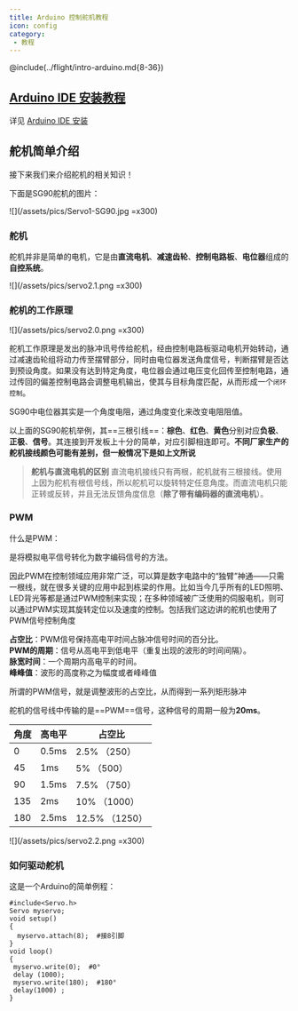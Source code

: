 ```yaml
---
title: Arduino 控制舵机教程
icon: config
category:
 - 教程
---
```


@include(../flight/intro-arduino.md{8-36})

## [Arduino IDE 安装教程](/flight/intro-arduino.md#arduino-安装)

详见 [Arduino IDE 安装](/flight/intro-arduino.md#arduino-安装)

## 舵机简单介绍

接下来我们来介绍舵机的相关知识！

下面是SG90舵机的图片：

![](/assets/pics/Servo1-SG90.jpg =x300)

### 舵机

舵机并非是简单的电机，它是由**直流电机**、**减速齿轮**、**控制电路板**、**电位器**组成的**自控系统**。

![](/assets/pics/servo2.1.png =x300)

### 舵机的工作原理

![](/assets/pics/servo2.0.png =x300)

舵机工作原理是发出的脉冲讯号传给舵机，经由控制电路板驱动电机开始转动，通过减速齿轮组将动力传至摆臂部分，同时由电位器发送角度信号，判断摆臂是否达到预设角度。如果没有达到特定角度，电位器会通过电压变化回传至控制电路，通过传回的偏差控制电路会调整电机输出，使其与目标角度匹配，从而形成一个`闭环控制`。

SG90中电位器其实是一个角度电阻，通过角度变化来改变电阻阻值。

以上面的SG90舵机举例，其==三根引线==：**棕色**、**红色**、**黄色**分别对应**负极**、**正极**、**信号**。其连接到开发板上十分的简单，对应引脚相连即可。**不同厂家生产的舵机接线颜色可能有差别，但一般情况下是如上文所说**

>**舵机与直流电机的区别**
直流电机接线只有两根，舵机就有三根接线。使用上因为舵机有根信号线，所以舵机可以旋转特定任意角度。而直流电机只能正转或反转，并且无法反馈角度信息（**除了带有编码器的直流电机**）。

### PWM

什么是PWM：

是将模拟电平信号转化为数字编码信号的方法。  

因此PWM在控制领域应用非常广泛，可以算是数字电路中的“独臂”神通——只需一根线，就在很多关键的应用中起到栋梁的作用。比如当今几乎所有的LED照明、LED背光等都是通过PWM控制来实现；在多种领域被广泛使用的伺服电机，则可以通过PWM实现其旋转定位以及速度的控制。包括我们这边讲的舵机也使用了PWM信号控制角度

**占空比**：PWM信号保持高电平时间占脉冲信号时间的百分比。  
**PWM的周期**：信号从高电平到低电平（重复出现的波形的时间间隔）。  
**脉宽时间**：一个周期内高电平的时间。  
**峰峰值**：波形的高度称之为幅度或者峰峰值

所谓的PWM信号，就是调整波形的占空比，从而得到一系列矩形脉冲

舵机的信号线中传输的是==PWM==信号，这种信号的周期一般为**20ms**。

| 角度 | 高电平 |占空比|
| --- | --- |---|
| 0 | 0.5ms | 2.5% （250） |
| 45 | 1ms | 5% （500）|
| 90 | 1.5ms | 7.5% （750） |
| 135 | 2ms | 10% （1000）|
| 180 | 2.5ms | 12.5% （1250） |

![](/assets/pics/servo2.2.png =x300)

### 如何驱动舵机

这是一个Arduino的简单例程：

```test
#include<Servo.h>
Servo myservo;
void setup()
{
  myservo.attach(8);  #接8引脚
}
void loop()
{
 myservo.write(0);  #0°
 delay (1000);
 myservo.write(180);  #180°
 delay(1000) ;
}
```
